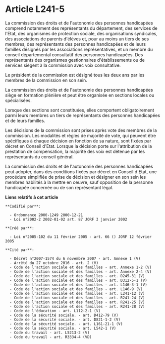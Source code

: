 # Article L241-5

La commission des droits et de l'autonomie des personnes handicapées comprend notamment des représentants du département, des
services de l'Etat, des organismes de protection sociale, des organisations syndicales, des associations de parents d'élèves
et, pour au moins un tiers de ses membres, des représentants des personnes handicapées et de leurs familles désignés par les
associations représentatives, et un membre du conseil départemental consultatif des personnes handicapées. Des représentants
des organismes gestionnaires d'établissements ou de services siègent à la commission avec voix consultative.

Le président de la commission est désigné tous les deux ans par les membres de la commission en son sein.

La commission des droits et de l'autonomie des personnes handicapées siège en formation plénière et peut être organisée en
sections locales ou spécialisées.

Lorsque des sections sont constituées, elles comportent obligatoirement parmi leurs membres un tiers de représentants des
personnes handicapées et de leurs familles.

Les décisions de la commission sont prises après vote des membres de la commission. Les modalités et règles de majorité de
vote, qui peuvent être spécifiques à chaque décision en fonction de sa nature, sont fixées par décret en Conseil d'Etat.
Lorsque la décision porte sur l'attribution de la prestation de compensation, la majorité des voix est détenue par les
représentants du conseil général.

La commission des droits et de l'autonomie des personnes handicapées peut adopter, dans des conditions fixées par décret en
Conseil d'Etat, une procédure simplifiée de prise de décision et désigner en son sein les membres habilités à la mettre en
oeuvre, sauf opposition de la personne handicapée concernée ou de son représentant légal.

**Liens relatifs à cet article**

	**Codifié par**:

	  - Ordonnance 2000-1249 2000-12-21
	  - Loi n°2002-2 2002-01-02 art. 87 JORF 3 janvier 2002

	**Créé par**:

	  - Loi n°2005-102 du 11 février 2005 - art. 66 () JORF 12 février 2005

	**Cité par**:

	  - Décret n°2007-1574 du 6 novembre 2007 - art. Annexe 1 (V)
	  - Arrêté du 27 octobre 2016 - art. 2 (V)
	  - Code de l'action sociale et des familles - art. Annexe 1-2 (V)
	  - Code de l'action sociale et des familles - art. Annexe 2-4 (V)
	  - Code de l'action sociale et des familles - art. D245-31 (V)
	  - Code de l'action sociale et des familles - art. D312-5-1 (V)
	  - Code de l'action sociale et des familles - art. L146-3-1 (V)
	  - Code de l'action sociale et des familles - art. L146-9 (V)
	  - Code de l'action sociale et des familles - art. L241-12 (V)
	  - Code de l'action sociale et des familles - art. R241-24 (V)
	  - Code de l'action sociale et des familles - art. R241-25 (V)
	  - Code de l'action sociale et des familles - art. R241-28 (V)
	  - Code de l'éducation - art. L112-2-1 (V)
	  - Code de la sécurité sociale. - art. D412-79 (V)
	  - Code de la sécurité sociale. - art. D821-1-2 (V)
	  - Code de la sécurité sociale. - art. L161-21-1 (V)
	  - Code de la sécurité sociale. - art. L542-1 (V)
	  - Code du travail - art. L5213-2 (V)
	  - Code du travail - art. R3334-4 (VD)
